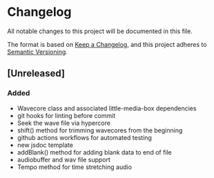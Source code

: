 # Changelog
All notable changes to this project will be documented in this file.

The format is based on [Keep a Changelog](https://keepachangelog.com/en/1.0.0/),
and this project adheres to [Semantic Versioning](https://semver.org/spec/v2.0.0.html).

## [Unreleased]
### Added
- Wavecore class and associated little-media-box dependencies
- git hooks for linting before commit
- Seek the wave file via hypercore
- shift() method for trimming wavecores from the beginning
- github actions workflows for automated testing
- new jsdoc template
- addBlank() method for adding blank data to end of file
- audiobuffer and wav file support
- Tempo method for time stretching audio
